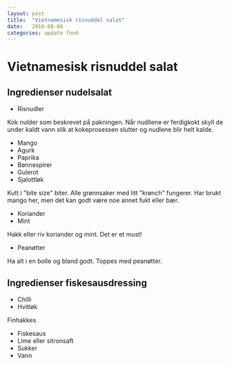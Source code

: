 ```yaml
---
layout: post
title:  "Vietnamesisk risnuddel salat"
date:   2016-08-08 
categories: update food
---
```

# Vietnamesisk risnuddel salat

## Ingredienser nudelsalat

* Risnudler

Kok nulder som beskrevet på pakningen. Når nudllene er ferdigkokt skyll de under kaldt vann slik at kokeprosessen slutter og nudlene blir helt kalde. 

* Mango
* Agurk
* Paprika
* Bønnespirer
* Gulerot
* Sjalottløk

Kutt i "bite size" biter. Alle grønnsaker med litt "krønch" fungerer. Har brukt mango her, men det kan godt være noe annet fukt eller bær. 

* Koriander
* Mint

Hakk eller riv koriander og mint. Det er et must!

* Peanøtter

Ha alt i en bolle og bland godt. Toppes med peanøtter.

## Ingredienser fiskesausdressing

* Chilli
* Hvitløk

Finhakkes

* Fiskesaus
* Lime eller sitronsaft
* Sukker
* Vann 


